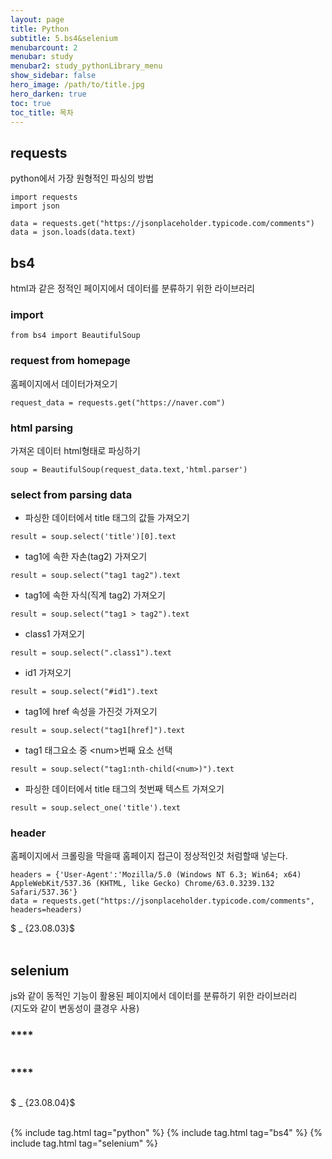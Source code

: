 ```yaml
---
layout: page
title: Python
subtitle: 5.bs4&selenium
menubarcount: 2
menubar: study
menubar2: study_pythonLibrary_menu
show_sidebar: false
hero_image: /path/to/title.jpg
hero_darken: true
toc: true
toc_title: 목차
---
```


## **requests**
python에서 가장 원형적인 파싱의 방법  
```
import requests
import json

data = requests.get("https://jsonplaceholder.typicode.com/comments")
data = json.loads(data.text)
```

## **bs4**
html과 같은 정적인 페이지에서 데이터를 분류하기 위한 라이브러리

### **import**
```
from bs4 import BeautifulSoup
```

### **request from homepage**
홈페이지에서 데이터가져오기
```
request_data = requests.get("https://naver.com")
```

### **html parsing**
가져온 데이터 html형태로 파싱하기
```
soup = BeautifulSoup(request_data.text,'html.parser')
```

### **select from parsing data**
* 파싱한 데이터에서 title 태그의 값들 가져오기
```
result = soup.select('title')[0].text
```

* tag1에 속한 자손(tag2) 가져오기
```
result = soup.select("tag1 tag2").text
```

* tag1에 속한 자식(직계 tag2) 가져오기
```
result = soup.select("tag1 > tag2").text
```

* class1 가져오기
```
result = soup.select(".class1").text
```

* id1 가져오기
```
result = soup.select("#id1").text
```

* tag1에 href 속성을 가진것 가져오기
```
result = soup.select("tag1[href]").text
```

* tag1 태그요소 중 \<num\>번째 요소 선택
```
result = soup.select("tag1:nth-child(<num>)").text
```

* 파싱한 데이터에서 title 태그의 첫번째 텍스트 가져오기
```
result = soup.select_one('title').text
```

### **header**
홈페이지에서 크롤링을 막을때 홈페이지 접근이 정상적인것 처럼할때 넣는다.  
```
headers = {'User-Agent':'Mozilla/5.0 (Windows NT 6.3; Win64; x64) AppleWebKit/537.36 (KHTML, like Gecko) Chrome/63.0.3239.132 Safari/537.36'}
data = requests.get("https://jsonplaceholder.typicode.com/comments", headers=headers)
```
$ _ {23.08.03}$<br/><br/>

## **selenium**
js와 같이 동적인 기능이 활용된 페이지에서 데이터를 분류하기 위한 라이브러리  
(지도와 같이 변동성이 클경우 사용)

### ****

```

```

### ****

```

```



$ _ {23.08.04}$<br/><br/>



{% include tag.html tag="python" %}  {% include tag.html tag="bs4" %}  {% include tag.html tag="selenium" %}
